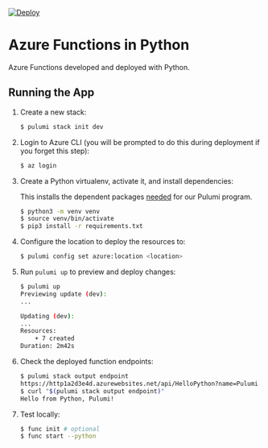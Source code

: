 [![Deploy](https://get.pulumi.com/new/button.svg)](https://app.pulumi.com/new)

# Azure Functions in Python

Azure Functions developed and deployed with Python.

## Running the App

1. Create a new stack:

    ```bash
    $ pulumi stack init dev
    ```

1. Login to Azure CLI (you will be prompted to do this during deployment if you forget this step):

    ```bash
    $ az login
    ```

1. Create a Python virtualenv, activate it, and install dependencies:

    This installs the dependent packages [needed](https://www.pulumi.com/docs/intro/concepts/how-pulumi-works/) for our Pulumi program.

    ```bash
    $ python3 -m venv venv
    $ source venv/bin/activate
    $ pip3 install -r requirements.txt
    ```

1. Configure the location to deploy the resources to:

    ```bash
    $ pulumi config set azure:location <location>
    ```

1. Run `pulumi up` to preview and deploy changes:

    ```bash
    $ pulumi up
    Previewing update (dev):
    ...

    Updating (dev):
    ...
    Resources:
        + 7 created
    Duration: 2m42s
    ```

1. Check the deployed function endpoints:

    ```bash
    $ pulumi stack output endpoint
    https://http1a2d3e4d.azurewebsites.net/api/HelloPython?name=Pulumi
    $ curl "$(pulumi stack output endpoint)"
    Hello from Python, Pulumi!
    ```
2. Test locally:
    ```bash
    $ func init # optional
    $ func start --python
    ```